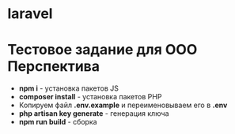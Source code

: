 # laravel
<h1>Тестовое задание для ООО Перспектива</h1>

<ul>
  <li><strong>npm i</strong> - установка пакетов JS</li>
  <li><strong>composer install</strong> - установка пакетов PHP</li>
  <li>Копируем файл <strong>.env.example</strong> и переименовываем его в <strong>.env</strong></li>
    <li><strong>php artisan key generate</strong> - генерация ключа</li>
    <li><strong>npm run build</strong> - сборка</li>
</ul>
